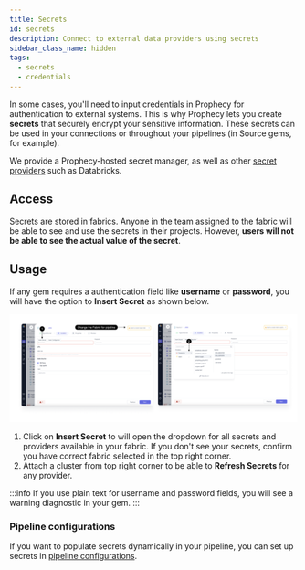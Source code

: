 ```yaml
---
title: Secrets
id: secrets
description: Connect to external data providers using secrets
sidebar_class_name: hidden
tags:
  - secrets
  - credentials
---
```


In some cases, you'll need to input credentials in Prophecy for authentication to external systems. This is why Prophecy lets you create **secrets** that securely encrypt your sensitive information. These secrets can be used in your connections or throughout your pipelines (in Source gems, for example).

We provide a Prophecy-hosted secret manager, as well as other [secret providers](docs/enterprise/fabrics/secrets/secret-providers.md) such as Databricks.

## Access

Secrets are stored in fabrics. Anyone in the team assigned to the fabric will be able to see and use the secrets in their projects. However, **users will not be able to see the actual value of the secret**.

## Usage

If any gem requires a authentication field like **username** or **password**, you will have the option to **Insert Secret** as shown below.

![use_secret](img/Use_secret.png)

1. Click on **Insert Secret** to will open the dropdown for all secrets and providers available in your fabric. If you don't see your secrets, confirm you have correct fabric selected in the top right corner.
2. Attach a cluster from top right corner to be able to **Refresh Secrets** for any provider.

:::info
If you use plain text for username and password fields, you will see a warning diagnostic in your gem.
:::

### Pipeline configurations

If you want to populate secrets dynamically in your pipeline, you can set up secrets in [pipeline configurations](/engineers/pipeline-configuration-secrets).
